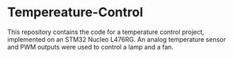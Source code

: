 # Tempereature-Control
This repository contains the code for a temperature control project, implemented on an STM32 Nucleo L476RG.  An analog temperature sensor and PWM outputs were used to control a lamp and a fan.
